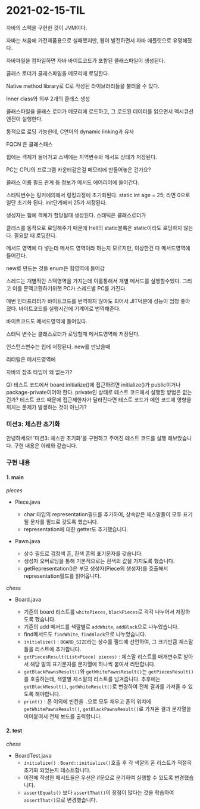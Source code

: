 # 2021-02-15-TIL

자바의  스펙을 구현한 것이 JVM이다.

자바는 처음에 가전제품용으로 실패했지만, 웹이 발전하면서 자바 애플릿으로 유명해졌다.

자바파일을 컴파일하면 자바 바이트코드가 포함된 클래스파일이 생성된다.

클래스 로더가 클래스파일을 메모리에 로딩한다.

Native method library로 C로 작성된 라이브러리들을 불러올 수 있다.

Inner class와 외부 2개의 클래스 생성

클래스파일을 클래스 로더가 메모리에 로드하고, 그 로드된 데이터를 읽으면서 엑시큐션 엔진이 실행한다.

동적으로 로딩 가능한데, C언어의 dynamic linking과 유사

FQCN 은 클래스패스

힙에는 객체가 들어가고 스택에는 지역변수와 메서드 상태가 저장된다.

PC는 CPU의 프로그램 카운터같은걸 메모리에 만들어놓은 건가요?

클래스 이름 필드 관계 등 정보가 메서드 에어리어에 들어간다.

스태틱변수는 링커에의해서 링킹과정에 초기화된다. static int age = 25; 라면 0으로 일단 초기화 된다. init단계에서 25가 저장된다.

생성자는 힙에 객체가 할당될때 생성된다. 스태틱은 클래스로더가 

클래스를 동적으로 로딩해주기 때문에 Hell의 static블록은 static이라도 로딩하지 않는다. 필요할 때 로딩한다.

메서드 영역에 다 넣는데 메서드 영역이라 하는지 모르지만, 이상한건 다 메서드영역에 들어간다.

new로 만드는 것들 enum은 힙영역에 들어감

스레드는 개별적인 스택영역을 가지는데 이를통해서 개별 메서드를 실행할수있다. 그리고 이를 문맥교환하기위햇 PC가 스레드별 PC를 가진다.

매번 인터프리터가 바이트코드를 번역하지 않아도 되어서 JIT덕분에 성능이 엄청 좋아졌다. 바이트코드를 실행시간에 기계어로 번역해준다.

바이트코드도 메서드영역에 들어있따.

스태틱 변수는 클래스로더가 로딩할때 메서드영역에 저장된다.

인스턴스변수는 힙에 저장된다. new를 만났을때

리터럴은 메서드영역에

자바의 참조 타입이 왜 없는가? 



Q) 테스트 코드에서 board.initialize()에 접근하려면 initialize()가 public이거나 package-private이어야 한다. private인 상태로 테스트 코드에서 실행할 방법은 없는건가? 테스트 코드 때문에 접근제한자가 달라진다면 테스트 코드가 메인 코드에 영향을 끼치는 문제가 발생하는 것이 아닌가?

### 미션3: 체스판 초기화

안녕하세요! '미션3: 체스판 초기화'를 구현하고 주어진 테스트 코드를 실행 해보았습니다. 구현 내용은 아래와 같습니다.

### 구현 내용
#### 1. main

_pieces_

- Piece.java
  - char 타입의 representation필드를 추가하여, 상속받은 체스말들이 모두 표기될 문자를 필드로 갖도록 했습니다.
  - representation에 대한 getter도 추가했습니다.

- Pawn.java
  - 상수 필드로 검정색 폰, 흰색 폰의 표기문자를 갖습니다.
  - 생성자 오버로딩을 통해 기본적으로는 흰색의 값을 가지도록 했습니다.
  - getRepresentation()은 부모 생성자(Piece의 생성자)를 호출해서 representation필드를 읽어옵니다.

_chess_

- Board.java

  - 기존의 board 리스트를 `whitePieces`, `blackPieces`로 각각 나누어서 저장하도록 했습니다.
  - 기존의 add 메서드를 색깔별로 `addWhite`, `addBlack`으로 나누었습니다.
  - find메서드도 `findWhite`, `findBlack`으로 나누었습니다.
  - `initialize()` : `BOARD_SIZE`라는 상수를 필드에 선언하여, 그 크기만큼 체스말들을 리스트에 추가합니다.
  - `getPiecesResult(List<Piece) pieces)` : 체스말 리스트를 매개변수로 받아서 해당 말의 표기문자를 문자열에 하나씩 붙여서 리턴합니다.
  - `getBlackPawnsResult()`와 `getWhitePawnsResult()`는 `getPiecesResult()`를 호출하는데, 색깔별 체스말의 리스트를 넘겨줍니다. 추후에는 `getBlackResult()`, `getWhiteResult()`로 변경하여 전체 결과를 가져올 수 있도록 해야합니다.
  - `print()` : 폰 이외에 빈칸을 `.`으로 모두 채우고 폰의 위치에 `getWhitePawnsResult()`, `getBlackPawnsResult()`로 가져온 결과 문자열을 이어붙여서 전체 보드를 출력합니다.

  

#### 2. test

_chess_

- BoardTest.java
  - `initialize()` : `Board::initialize()`호출 후 각 색깔의 폰 리스트가 적절히 초기화 되었는지 테스트합니다.
  - 이전에 작성한 메서드들은 우선은 if문으로 분기하여 실행할 수 있도록 변경했습니다.
  - `assertEquals()` 보다 `assertThat()`이 장점이 많다는 것을 학습하여 `assertThat()`으로 변경했습니다.
